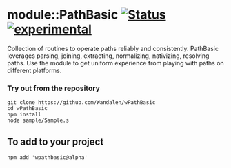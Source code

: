 # module::PathBasic [![Status](https://github.com/Wandalen/wPathBasic/workflows/publish/badge.svg)](https://github.com/Wandalen/wPathBasic/actions?query=workflow%3Apublish) [![experimental](https://img.shields.io/badge/stability-experimental-orange.svg)](https://github.com/emersion/stability-badges#experimental)

Collection of routines to operate paths reliably and consistently. PathBasic leverages parsing, joining, extracting, normalizing, nativizing, resolving paths. Use the module to get uniform experience from playing with paths on different platforms.

### Try out from the repository
```
git clone https://github.com/Wandalen/wPathBasic
cd wPathBasic
npm install
node sample/Sample.s
```

## To add to your project
```
npm add 'wpathbasic@alpha'
```






































































































































































































































